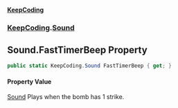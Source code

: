 #### [KeepCoding](index.md 'index')
### [KeepCoding](KeepCoding.md 'KeepCoding').[Sound](KeepCoding_Sound.md 'KeepCoding.Sound')
## Sound.FastTimerBeep Property
```csharp
public static KeepCoding.Sound FastTimerBeep { get; }
```
#### Property Value
[Sound](KeepCoding_Sound.md 'KeepCoding.Sound')
Plays when the bomb has 1 strike.  
